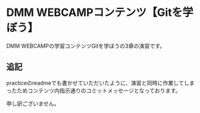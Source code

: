 # DMM WEBCAMPコンテンツ【Gitを学ぼう】
DMM WEBCAMPの学習コンテンツGitを学ぼうの3章の演習です。

## 追記
practiceのreadmeでも書かせていただいたように、演習と同時に作業してしまったためコンテンツ内指示通りのコミットメッセージとなっております。

申し訳ございません。
